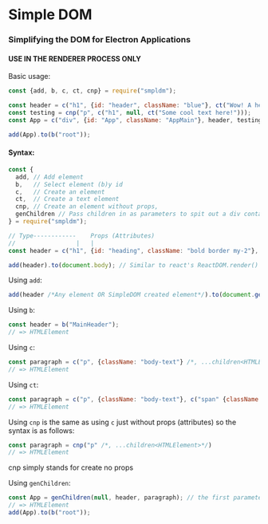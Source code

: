# Simple DOM
### Simplifying the DOM for Electron Applications
#### USE IN THE RENDERER PROCESS ONLY

Basic usage:
```javascript
const {add, b, c, ct, cnp} = require("smpldm");

const header = c("h1", {id: "header", className: "blue"}, ct("Wow! A header generated from SimpleDOM"));
const testing = cnp("p", c("h1", null, ct("Some cool text here!")));
const App = c("div", {id: "App", className: "AppMain"}, header, testing);

add(App).to(b("root"));
```

#### Syntax:
```javascript
const {
  add, // Add element
  b,   // Select element (b)y id 
  c,   // Create an element
  ct,  // Create a text element
  cnp, // Create an element without props,
  genChildren // Pass children in as parameters to spit out a div containing all the children
} = require("smpldm");

// Type------------    Props (Attributes)                              Children As many as you want, just have a comma between each
//                 |   |                                               |                             // child, as if they were each
const header = c("h1", {id: "heading", className: "bold border my-2"}, ct("Hello"));                 // a new parameter

add(header).to(document.body); // Similar to react's ReactDOM.render() method.
```

Using `add`:
```javascript                                            // Using .to is essential, otherwise it won't be added anywehere
add(header /*Any element OR SimpleDOM created element*/).to(document.getElementById("root") /*, Boolean returnParent*/); // Or you can use b("root")
```

Using `b`:
```javascript
const header = b("MainHeader");
// => HTMLElement
```

Using `c`:
```javascript
const paragraph = c("p", {className: "body-text"} /*, ...children<HTMLElement>*/)
// => HTMLElement
```

Using `ct`:
```javascript                                                                    // Create a text node and append it to paragraph
const paragraph = c("p", {className: "body-text"}, c("span" {className: "bold"}, ct("TEXT HERE")))
// => HTMLElement
```

Using `cnp` is the same as using `c` just without props (attributes) so the syntax is as follows:
```javascript
const paragraph = cnp("p" /*, ...children<HTMLElement>*/)
// => HTMLElement
```

cnp simply stands for create no props

Using `genChildren`:
```javascript
const App = genChildren(null, header, paragraph); // the first parameter is props
// => HTMLElement
add(App).to(b("root"));
```